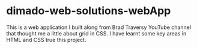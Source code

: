 # dimado-web-solutions-webApp
This is a web application I built along from Brad Traversy YouTube channel that thought me a little about grid in CSS. I have learnt some key areas in HTML and CSS true this project.
